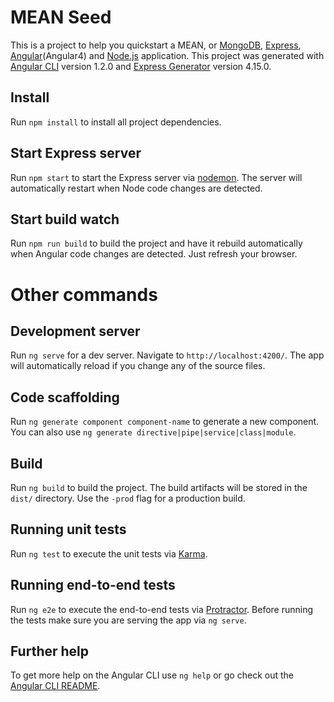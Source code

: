 # MEAN Seed

This is a project to help you quickstart a MEAN, or [MongoDB](https://www.mongodb.com/), [Express](https://expressjs.com/), [Angular](https://angular.io/)(Angular4) and [Node.js](https://nodejs.org) application.
This project was generated with [Angular CLI](https://github.com/angular/angular-cli) version 1.2.0 and [Express Generator](https://expressjs.com/en/starter/generator.html) version 4.15.0.

## Install

Run `npm install` to install all project dependencies.

## Start Express server

Run `npm start` to start the Express server via [nodemon](https://nodemon.io/). The server will automatically restart when Node code changes are detected.

## Start build watch

Run `npm run build` to build the project and have it rebuild automatically when Angular code changes are detected. Just refresh your browser.


# Other commands

## Development server

Run `ng serve` for a dev server. Navigate to `http://localhost:4200/`. The app will automatically reload if you change any of the source files.

## Code scaffolding

Run `ng generate component component-name` to generate a new component. You can also use `ng generate directive|pipe|service|class|module`.

## Build

Run `ng build` to build the project. The build artifacts will be stored in the `dist/` directory. Use the `-prod` flag for a production build.

## Running unit tests

Run `ng test` to execute the unit tests via [Karma](https://karma-runner.github.io).

## Running end-to-end tests

Run `ng e2e` to execute the end-to-end tests via [Protractor](http://www.protractortest.org/).
Before running the tests make sure you are serving the app via `ng serve`.

## Further help

To get more help on the Angular CLI use `ng help` or go check out the [Angular CLI README](https://github.com/angular/angular-cli/blob/master/README.md).
